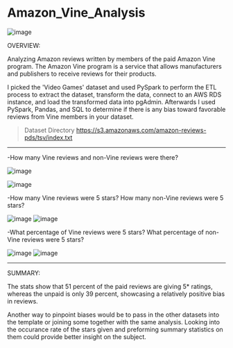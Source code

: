 # Amazon_Vine_Analysis

![image](https://user-images.githubusercontent.com/105184244/195554372-80ed7448-7c33-47d8-9664-4435de0a418e.png)

OVERVIEW:

Analyzing Amazon reviews written by members of the paid Amazon Vine program. The Amazon Vine program is a service that allows manufacturers and publishers to receive reviews for their products.

I picked the 'Video Games' dataset and used PySpark to perform the ETL process to extract the dataset, transform the data, connect to an AWS RDS instance, and load the transformed data into pgAdmin. Afterwards I used PySpark, Pandas, and SQL to determine if there is any bias toward favorable reviews from Vine members in your dataset.

>Dataset Directory    https://s3.amazonaws.com/amazon-reviews-pds/tsv/index.txt

---

-How many Vine reviews and non-Vine reviews were there?

![image](https://user-images.githubusercontent.com/105184244/195548403-1e2dd005-0fe8-48d7-80d1-66b7bf4a89ab.png) 

![image](https://user-images.githubusercontent.com/105184244/195548484-34a74a93-14b0-4d98-ad06-a500ea6ed354.png)


-How many Vine reviews were 5 stars? How many non-Vine reviews were 5 stars?

![image](https://user-images.githubusercontent.com/105184244/195548571-c4604607-a0c6-40e5-896f-e833841ee248.png)  ![image](https://user-images.githubusercontent.com/105184244/195548658-b52dd8d7-53da-4c29-87bd-e8d2b46abe98.png)


-What percentage of Vine reviews were 5 stars? What percentage of non-Vine reviews were 5 stars?

![image](https://user-images.githubusercontent.com/105184244/195548725-63949452-6cab-4d26-ab7b-6e4c20018cdd.png) ![image](https://user-images.githubusercontent.com/105184244/195548780-6a73dd0c-a0a7-4706-9cef-355f25261bb5.png)

---

SUMMARY:

The stats show that 51 percent of the paid reviews are giving 5* ratings, whereas the unpaid is only 39 percent, showcasing a relatively positive bias in reviews. 

Another way to pinpoint biases would be to pass in the other datasets into the template or joining some together with the same analysis. Looking into the occurance rate of the stars given and preforming summary statistics on them could provide better insight on the subject.

